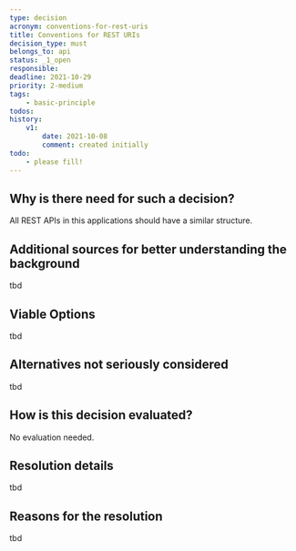 ```yaml
---
type: decision
acronym: conventions-for-rest-uris
title: Conventions for REST URIs
decision_type: must
belongs_to: api
status: _1_open
responsible: 
deadline: 2021-10-29
priority: 2-medium
tags:
    - basic-principle
todos:
history:
    v1:
        date: 2021-10-08
        comment: created initially
todo: 
    - please fill!
---
```


## Why is there need for such a decision?

All REST APIs in this applications should have a similar structure.

## Additional sources for better understanding the background

tbd

## Viable Options

tbd

## Alternatives not seriously considered

tbd

## How is this decision evaluated?

No evaluation needed.

 
## Resolution details

tbd

## Reasons for the resolution

tbd